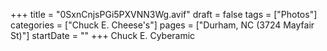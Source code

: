 +++
title = "0SxnCnjsPGi5PXVNN3Wg.avif"
draft = false
tags = ["Photos"]
categories = ["Chuck E. Cheese's"]
pages = ["Durham, NC (3724 Mayfair St)"]
startDate = ""
+++
Chuck E. Cyberamic
